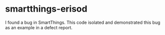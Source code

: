 # smartthings-erisod

I found a bug in SmartThings.  This code isolated and demonstrated this bug as an example in a defect report.
